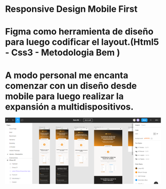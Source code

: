 # Responsive Design Mobile First
# Figma como herramienta de diseño para luego codificar el layout.(Html5 - Css3 - Metodologia Bem )
# A modo personal me encanta comenzar con un diseño desde mobile para luego realizar la expansión a multidispositivos.
![](assets/imgs/figmaBatatabit.PNG)
